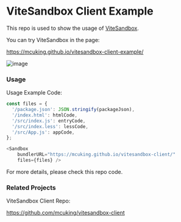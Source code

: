 # ViteSandbox Client Example

This repo is used to show the usage of [ViteSandbox](https://github.com/mcuking/vitesandbox-client).

You can try ViteSandbox in the page:

https://mcuking.github.io/vitesandbox-client-example/

![image](https://p5.music.126.net/obj/wo3DlcOGw6DClTvDisK1/21563423527/5b7e/3c08/04c9/43ccb28711508866358d16ecbf537db2.png)

### Usage

Usage Example Code:

```js
const files = {
  '/package.json': JSON.stringify(packageJson),
  '/index.html': htmlCode,
  '/src/index.js': entryCode,
  '/src/index.less': lessCode,
  '/src/App.js': appCode,
};

<Sandbox
    bundlerURL="https://mcuking.github.io/vitesandbox-client/"
    files={files} />
```

For more details, please check this repo code.

### Related Projects

ViteSandbox Client Repo:

https://github.com/mcuking/vitesandbox-client
